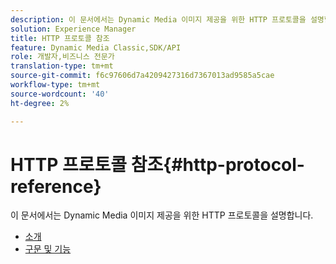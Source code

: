 ```yaml
---
description: 이 문서에서는 Dynamic Media 이미지 제공을 위한 HTTP 프로토콜을 설명합니다.
solution: Experience Manager
title: HTTP 프로토콜 참조
feature: Dynamic Media Classic,SDK/API
role: 개발자,비즈니스 전문가
translation-type: tm+mt
source-git-commit: f6c97606d7a4209427316d7367013ad9585a5cae
workflow-type: tm+mt
source-wordcount: '40'
ht-degree: 2%

---
```



# HTTP 프로토콜 참조{#http-protocol-reference}

이 문서에서는 Dynamic Media 이미지 제공을 위한 HTTP 프로토콜을 설명합니다.

* [소개](/help/aem-is-ir-api/is-api/http-ref/image-serving-api-ref/c-http-protocol-reference/c-introduction/c-introduction.md)
* [구문 및 기능](/help/aem-is-ir-api/is-api/http-ref/image-serving-api-ref/c-http-protocol-reference/c-syntax-and-features/c-syntax-and-features.md)
